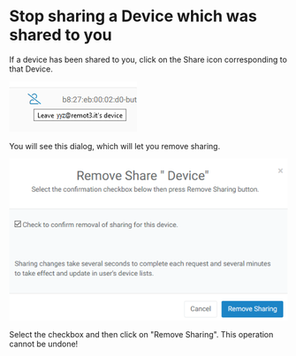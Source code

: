 # Stop sharing a Device which was shared to you

If a device has been shared to you, click on the Share icon corresponding to that Device.  

![](../../.gitbook/assets/image%20%2833%29.png)

You will see this dialog, which will let you remove sharing.

![](../../.gitbook/assets/image%20%28130%29.png)

Select the checkbox and then click on "Remove Sharing".  This operation cannot be undone!

